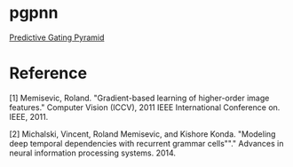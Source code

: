 # pgpnn
[Predictive Gating Pyramid](https://papers.nips.cc/paper/5549-modeling-deep-temporal-dependencies-with-recurrent-grammar-cells)

# Reference

[1] Memisevic, Roland. "Gradient-based learning of higher-order image features." Computer Vision (ICCV), 2011 IEEE International Conference on. IEEE, 2011.

[2] Michalski, Vincent, Roland Memisevic, and Kishore Konda. "Modeling deep temporal dependencies with recurrent grammar cells""." Advances in neural information processing systems. 2014.
